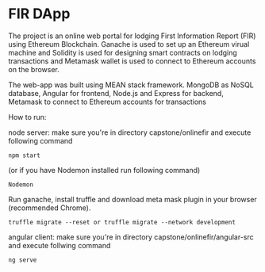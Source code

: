 # FIR DApp #
The project is an online web portal for lodging First Information Report (FIR) using Ethereum Blockchain. 
Ganache is used to set up an Ethereum virual machine and Solidity is used for designing smart contracts on lodging transactions and Metamask wallet is used to connect to Ethereum accounts on the browser.


The web-app was built using MEAN stack framework. MongoDB as NoSQL database, Angular for frontend, Node.js and Express for backend, Metamask to connect to Ethereum accounts for transactions


How to run:

node server: make sure you're in directory capstone/onlinefir and execute following command
```
npm start
```
(or if you have Nodemon installed run following command)
```
Nodemon
```
Run ganache, install truffle and download meta mask plugin in your browser (recommended Chrome).
```
truffle migrate --reset or truffle migrate --network development
```
angular client: make sure you're in directory capstone/onlinefir/angular-src and execute follwing command
```
ng serve
```
